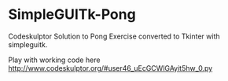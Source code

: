 # SimpleGUITk-Pong
Codeskulptor Solution to Pong Exercise converted to Tkinter with simpleguitk.

Play with working code here http://www.codeskulptor.org/#user46_uEcGCWlGAyit5hw_0.py
